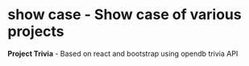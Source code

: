 # show case - Show case of various projects

**Project Trivia** - Based on react and bootstrap using opendb trivia API
